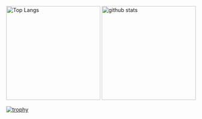 <p align="left"> 
  <img alt="Top Langs" height="250px" src="https://github-readme-stats.vercel.app/api/top-langs/?username=YasuhiroNagahama&layout=compact&show_icons=true&theme=dark" />
  <img alt="github stats" height="250px" src="https://github-readme-stats.vercel.app/api?username=YasuhiroNagahama&theme=dark&show_icons=ture" />
</p>

[![trophy](https://github-profile-trophy.vercel.app/?username=YasuhiroNagahama&theme=dark&column=7
)](https://github.com/ryo-ma/github-profile-trophy)
